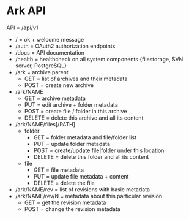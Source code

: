 # Ark API

API = /api/v1

* / = ok + welcome message
* /auth = OAuth2 authorization endpoints
* /docs = API documentation
* /health = healthcheck on all system components {filestorage, SVN server, PostgreSQL}
* /ark = archive parent 
    * GET = list of archives and their metadata
    * POST = create new archive
* /ark/NAME
    * GET = archive metadata
    * PUT = edit archive + folder metadata
    * POST = create file / folder in this archive
    * DELETE = delete this archive and all its content
* /ark/NAME/files[/PATH]
    * folder 
        * GET = folder metadata and file/folder list
        * PUT = update folder metadata
        * POST = create/update file|folder under this location
        * DELETE = delete this folder and all its content
    * file 
        * GET = file metadata
        * PUT = update file metadata + content
        * DELETE = delete the file
* /ark/NAME/rev = list of revisions with basic metadata
* /ark/NAME/rev/N = metadata about this particular revision
    * GET = get the revision metadata
    * POST = change the revision metadata
